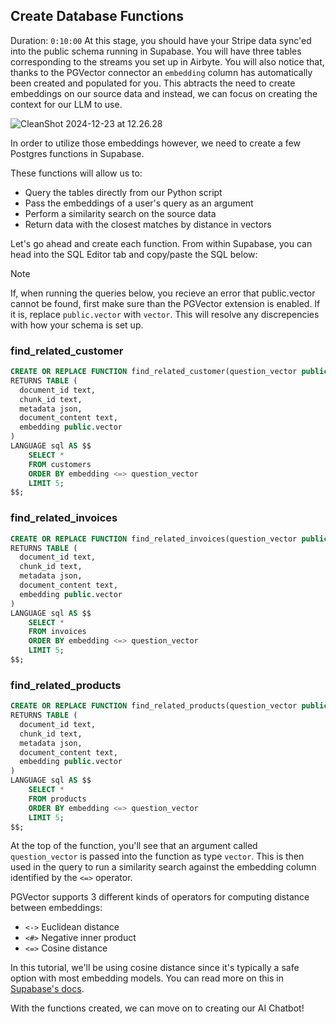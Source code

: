 ## Create Database Functions
Duration: ``0:10:00``
At this stage, you should have your Stripe data sync'ed into the public schema running in Supabase. You will have three tables corresponding to the streams you set up in Airbyte. You will also notice that, thanks to the PGVector connector an ``embedding`` column has automatically been created and populated for you. This abtracts the need to create embeddings on our source data and instead, we can focus on creating the context for our LLM to use.

![CleanShot 2024-12-23 at 12.26.28](https://hackmd.io/_uploads/SJjtvSwHyl.png)

In order to utilize those embeddings however, we need to create a few Postgres functions in Supabase. 

These functions will allow us to:

* Query the tables directly from our Python script
* Pass the embeddings of a user's query as an argument
* Perform a similarity search on the source data
* Return data with the closest matches by distance in vectors

Let's go ahead and create each function. From within Supabase, you can head into the SQL Editor tab and copy/paste the SQL below:

>[!NOTE]
>If, when running the queries below, you recieve an error that public.vector cannot be found, first make sure than the PGVector extension is enabled. If it is, replace `public.vector` with `vector`. This will resolve any discrepencies with how your schema is set up. 


### find_related_customer

```sql
CREATE OR REPLACE FUNCTION find_related_customer(question_vector public.vector) 
RETURNS TABLE (
  document_id text,
  chunk_id text,
  metadata json,
  document_content text,
  embedding public.vector
) 
LANGUAGE sql AS $$
    SELECT *
    FROM customers     
    ORDER BY embedding <=> question_vector
    LIMIT 5; 
$$;
```
### find_related_invoices
```sql
CREATE OR REPLACE FUNCTION find_related_invoices(question_vector public.vector) 
RETURNS TABLE (
  document_id text,
  chunk_id text,
  metadata json,
  document_content text,
  embedding public.vector
) 
LANGUAGE sql AS $$
    SELECT *
    FROM invoices  
    ORDER BY embedding <=> question_vector
    LIMIT 5; 
$$;
```

### find_related_products
```sql
CREATE OR REPLACE FUNCTION find_related_products(question_vector public.vector) 
RETURNS TABLE (
  document_id text,
  chunk_id text,
  metadata json,
  document_content text,
  embedding public.vector
) 
LANGUAGE sql AS $$
    SELECT *
    FROM products    
    ORDER BY embedding <=> question_vector
    LIMIT 5; 
$$;
```

At the top of the function, you'll see that an argument called ``question_vector`` is passed into the function as type ``vector``. This is then used in the query to run a similarity search against the embedding column identified by the ``<=>`` operator.

PGVector supports 3 different kinds of operators for computing distance between embeddings:

* ``<->`` Euclidean distance
* ``<#>`` Negative inner product
* ``<=>`` Cosine distance

In this tutorial, we'll be using cosine distance since it's typically a safe option with most embedding models. You can read more on this in <a href="https://supabase.com/docs/guides/ai/semantic-search#semantic-search-in-postgres" target="_blank">Supabase's docs</a>.

With the functions created, we can move on to creating our AI Chatbot!

